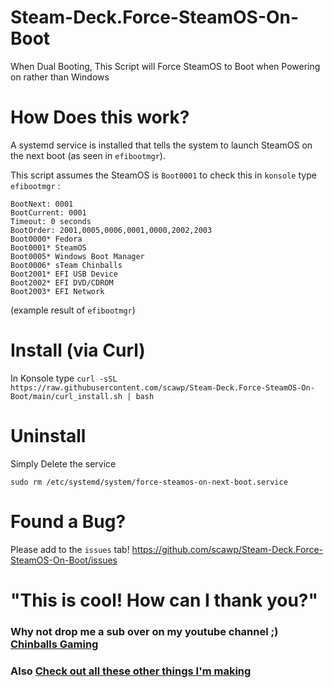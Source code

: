 # Steam-Deck.Force-SteamOS-On-Boot
When Dual Booting, This Script will Force SteamOS to Boot when Powering on rather than Windows


# How Does this work?

A systemd service is installed that tells the system to launch SteamOS on the next boot (as seen in `efibootmgr`).

This script assumes the SteamOS is `Boot0001` to check this in `konsole` type `efibootmgr` :

```
BootNext: 0001
BootCurrent: 0001
Timeout: 0 seconds
BootOrder: 2001,0005,0006,0001,0000,2002,2003
Boot0000* Fedora
Boot0001* SteamOS
Boot0005* Windows Boot Manager
Boot0006* sTeam Chinballs
Boot2001* EFI USB Device
Boot2002* EFI DVD/CDROM
Boot2003* EFI Network
``` 
(example result of `efibootmgr`)


# Install (via Curl)

In Konsole type `curl -sSL https://raw.githubusercontent.com/scawp/Steam-Deck.Force-SteamOS-On-Boot/main/curl_install.sh | bash`


# Uninstall

Simply Delete the service

`sudo rm /etc/systemd/system/force-steamos-on-next-boot.service`


# Found a Bug?

Please add to the `issues` tab! https://github.com/scawp/Steam-Deck.Force-SteamOS-On-Boot/issues

# "This is cool! How can I thank you?"
### Why not drop me a sub over on my youtube channel ;) [Chinballs Gaming](https://www.youtube.com/chinballsTV?sub_confirmation=1)

### Also [Check out all these other things I'm making](https://github.com/scawp/Steam-Deck.Tools-List)
